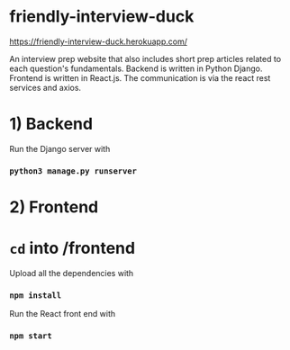 # friendly-interview-duck

https://friendly-interview-duck.herokuapp.com/

An interview prep website that also includes short prep articles related to each question's fundamentals.
Backend is written in Python Django.
Frontend is written in React.js.
The communication is via the react rest services and axios.

# 1) Backend

Run the Django server with 
### `python3 manage.py runserver`

# 2) Frontend

# `cd` into /frontend
Upload all the dependencies with
### `npm install`
Run the React front end with
### `npm start`

